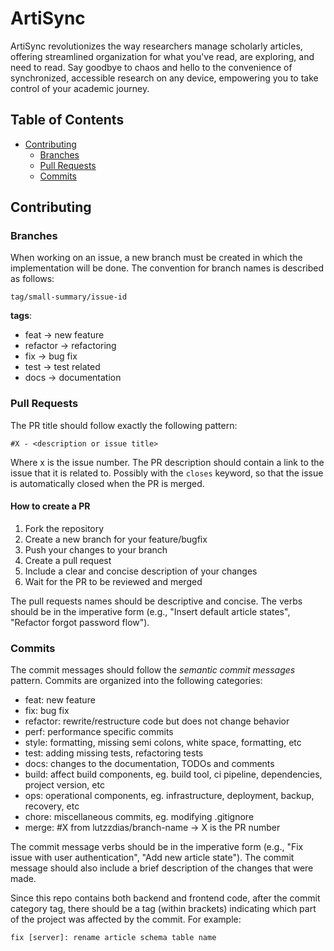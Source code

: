 # ArtiSync

ArtiSync revolutionizes the way researchers manage scholarly articles, offering streamlined organization for what you've read, are exploring, and need to read. 
Say goodbye to chaos and hello to the convenience of synchronized, accessible research on any device, empowering you to take control of your academic journey.

## Table of Contents

- [Contributing](#contributing)
  - [Branches](#branches)
  - [Pull Requests](#pull-requests)
  - [Commits](#commits)

## Contributing

### Branches
When working on an issue, a new branch must be created in which the implementation
will be done. The convention for branch names is described as follows:

```
tag/small-summary/issue-id
```

**tags**:
* feat -> new feature
* refactor -> refactoring
* fix -> bug fix
* test -> test related
* docs -> documentation


### Pull Requests

The PR title should follow exactly the following pattern:

```
#X - <description or issue title>
```

Where x is the issue number. The PR description should contain a link to the
issue that it is related to. Possibly with the `closes` keyword, so that the
issue is automatically closed when the PR is merged.

#### How to create a PR

1. Fork the repository
2. Create a new branch for your feature/bugfix
3. Push your changes to your branch
4. Create a pull request
5. Include a clear and concise description of your changes
6. Wait for the PR to be reviewed and merged

The pull requests names should be descriptive and concise. The verbs should be in
the imperative form (e.g., "Insert default article states", "Refactor forgot
password flow").

### Commits

The commit messages should follow the _semantic commit messages_ pattern. Commits
are organized into the following categories:

* feat: new feature
* fix: bug fix
* refactor: rewrite/restructure code but does not change behavior
* perf: performance specific commits
* style: formatting, missing semi colons, white space, formatting, etc
* test: adding missing tests, refactoring tests
* docs: changes to the documentation, TODOs and comments
* build: affect build components, eg. build tool, ci pipeline, dependencies, project version, etc
* ops: operational components, eg. infrastructure, deployment, backup, recovery, etc
* chore: miscellaneous commits, eg. modifying .gitignore
* merge: #X from lutzzdias/branch-name -> X is the PR number

The commit message verbs should be in the imperative form (e.g., "Fix issue with
user authentication", "Add new article state"). The commit message should also
include a brief description of the changes that were made.

Since this repo contains both backend and frontend code, after the commit category
tag, there should be a tag (within brackets) indicating which part of the project was affected by
the commit. For example:

```
fix [server]: rename article schema table name
```
